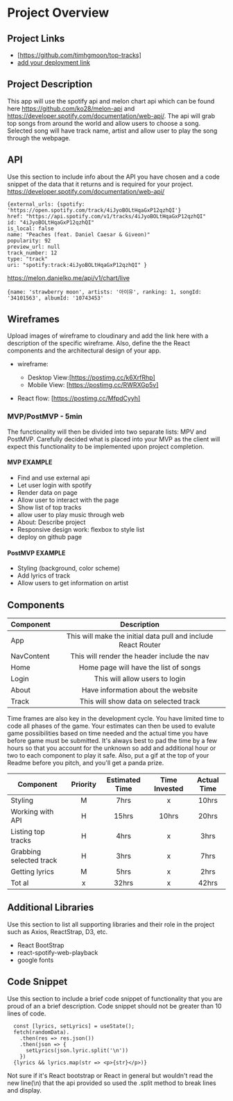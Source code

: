 
# Project Overview

## Project Links

- [https://github.com/timhgmoon/top-tracks]
- [add your deployment link]()

## Project Description

This app will use the spotify api and melon chart api which can be found here https://github.com/ko28/melon-api and https://developer.spotify.com/documentation/web-api/.  The api will grab top songs from around the world and allow users to choose a song. Selected song will have track name, artist and allow user to play the song through the webpage. 

## API

Use this section to include info about the API you have chosen and a code snippet of the data that it returns and is required for your project. 
https://developer.spotify.com/documentation/web-api/

```
{external_urls: {spotify: 'https://open.spotify.com/track/4iJyoBOLtHqaGxP12qzhQI'}
href: "https://api.spotify.com/v1/tracks/4iJyoBOLtHqaGxP12qzhQI"
id: "4iJyoBOLtHqaGxP12qzhQI"
is_local: false
name: "Peaches (feat. Daniel Caesar & Giveon)"
popularity: 92
preview_url: null
track_number: 12
type: "track"
uri: "spotify:track:4iJyoBOLtHqaGxP12qzhQI" }
```
https://melon.danielko.me/api/v1/chart/live

```
{name: 'strawberry moon', artists: '아이유', ranking: 1, songId: '34101563', albumId: '10743453'
```


## Wireframes

Upload images of wireframe to cloudinary and add the link here with a description of the specific wireframe. Also, define the the React components and the architectural design of your app.

- wireframe: 
  - Desktop View:[https://postimg.cc/k6XrfRhp]
  - Mobile View: [https://postimg.cc/RWRXGp5v]


- React flow: [https://postimg.cc/MfpdCyyh]


### MVP/PostMVP - 5min

The functionality will then be divided into two separate lists: MPV and PostMVP.  Carefully decided what is placed into your MVP as the client will expect this functionality to be implemented upon project completion.  

#### MVP EXAMPLE
- Find and use external api 
- Let user login with spotify
- Render data on page 
- Allow user to interact with the page
- Show list of top tracks
- allow user to play music through web
- About: Describe project
- Responsive design work: flexbox to style list
- deploy on github page

#### PostMVP EXAMPLE

- Styling (background, color scheme)
- Add lyrics of track
- Allow users to get information on artist

## Components

| Component | Description | 
| --- | :---: |  
| App | This will make the initial data pull and include React Router| 
| NavContent | This will render the header include the nav | 
| Home | Home page will have the list of songs | 
| Login | This will allow users to login |
| About | Have information about the website |
| Track | This will show data on selected track |



Time frames are also key in the development cycle.  You have limited time to code all phases of the game.  Your estimates can then be used to evalute game possibilities based on time needed and the actual time you have before game must be submitted. It's always best to pad the time by a few hours so that you account for the unknown so add and additional hour or two to each component to play it safe. Also, put a gif at the top of your Readme before you pitch, and you'll get a panda prize.

| Component | Priority | Estimated Time | Time Invested | Actual Time |
| --- | :---: |  :---: | :---: | :---: |
| Styling | M | 7hrs| x | 10hrs |
| Working with API | H | 15hrs | 10hrs | 20hrs |
| Listing top tracks | H | 4hrs | x | 3hrs |
| Grabbing selected track | H | 3hrs | x | 7hrs |
| Getting lyrics | M | 5hrs | x | 2hrs |
| Tot al | x | 32hrs | x | 42hrs |

## Additional Libraries
 Use this section to list all supporting libraries and their role in the project such as Axios, ReactStrap, D3, etc. 
 - React BootStrap
 - react-spotify-web-playback
 - google fonts


## Code Snippet

Use this section to include a brief code snippet of functionality that you are proud of an a brief description.  Code snippet should not be greater than 10 lines of code. 

```
  const [lyrics, setLyrics] = useState(); 
  fetch(randomData).
    .then(res => res.json())
    .then(json => {
      setLyrics(json.lyric.split('\n'))
    })
  {lyrics && lyrics.map(str => <p>{str}</p>)}
```
   

  Not sure if it's React bootstrap or React in general but wouldn't read the new line(\n) that the api provided so used the .split method to break lines and display.